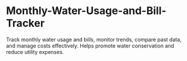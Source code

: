 # Monthly-Water-Usage-and-Bill-Tracker
Track monthly water usage and bills, monitor trends, compare past data, and manage costs effectively. Helps promote water conservation and reduce utility expenses.

